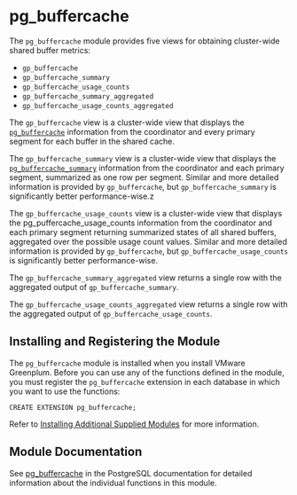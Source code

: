 # pg_buffercache 

The `pg_buffercache` module provides five views for obtaining cluster-wide shared buffer metrics:

- `gp_buffercache`
- `gp_buffercache_summary`
- `gp_buffercache_usage_counts`
- `gp_buffercache_summary_aggregated` 
- `gp_buffercache_usage_counts_aggregated`

The `gp_buffercache` view is a cluster-wide view that displays the [`pg_buffercache`](https://www.postgresql.org/docs/current/pgbuffercache.html) information from the coordinator and every primary segment for each buffer in the shared cache.

The `gp_buffercache_summary` view is a cluster-wide view that displays the [`pg_buffercache_summary`](https://www.postgresql.org/docs/16/pgbuffercache.html#PGBUFFERCACHE-SUMMARY) information from the coordinator and each primary segment, summarized as one row per segment. Similar and more detailed information is provided by `gp_buffercache`, but `gp_buffercache_summary` is significantly better performance-wise.z

The `gp_buffercache_usage_counts` view is a cluster-wide view that displays the pg_puffercache_usage_counts information from the coordinator and each primary segment returning summarized states of all shared buffers, aggregated over the possible usage count values. Similar and more detailed information is provided by `gp_buffercache`, but `gp_buffercache_usage_counts` is significantly better performance-wise.

The `gp_buffercache_summary_aggregated` view returns a single row with the aggregated output of `gp_buffercache_summary`.

The `gp_buffercache_usage_counts_aggregated` view returns a single row with the aggregated output of `gp_buffercache_usage_counts`.

## <a id="topic_reg"></a>Installing and Registering the Module 

The `pg_buffercache` module is installed when you install VMware Greenplum. Before you can use any of the functions defined in the module, you must register the `pg_buffercache` extension in each database in which you want to use the functions:

```
CREATE EXTENSION pg_buffercache;
```

Refer to [Installing Additional Supplied Modules](../../install_guide/install_modules.html) for more information.

## <a id="topic_info"></a>Module Documentation 

See [pg\_buffercache](https://www.postgresql.org/docs/12/pgbuffercache.html) in the PostgreSQL documentation for detailed information about the individual functions in this module.

